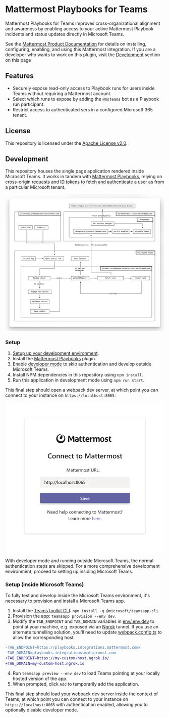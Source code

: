 # Mattermost Playbooks for Teams

Mattermost Playbooks for Teams improves cross-organizational alignment and awareness by enabling access to your active Mattermost Playbook incidents and status updates directly in Microsoft Teams.

See the [Mattermost Product Documentation](https://mattermost.com/pl/ms-teams-plugin-end-user-learn-more) for details on installing, configuring, enabling, and using this Mattermost integration. If you are a developer who wants to work on this plugin, visit the [Development](#development) section on this page

## Features

- Securely expose read-only access to Playbook runs for users inside Teams without requiring a Mattermost account.
- Select which runs to expose by adding the `@msteams` bot as a Playbook run participant.
- Restrict access to authenticated sers in a configured Microsoft 365 tenant.

## License

This repository is licensed under the [Apache License v2.0](LICENSE).

## Development

This repository houses the single page application rendered inside Microsoft Teams. It works in tandem with [Mattermost Playbooks](https://github.com/mattermost/mattermost-plugin-playbooks), relying on cross-origin requests and [ID tokens](https://learn.microsoft.com/en-us/entra/identity-platform/id-tokens) to fetch and authenticate a user as from a particular Microsoft tenant.

![architecture diagram](./architecture.png)

### Setup

1. [Setup up your development environment](https://developers.mattermost.com/contribute/developer-setup/).
2. Install the [Mattermost Playbooks](https://github.com/mattermost/mattermost-plugin-playbooks) plugin.
3. Enable [developer mode](https://docs.mattermost.com/configure/developer-mode-configuration-settings.html#enable-developer-mode) to skip authentication and develop outside Microsoft Teams.
4. Install NPM dependencies in this repository using `npm install`.
5. Run this application in development mode using `npm run start`.

This final step should open a webpack dev server, at which point you can connect to your instance on `https://localhost:8065`:

![localhost setup](./localhost_setup.png)

With developer mode and running outside Microsoft Teams, the normal authentication steps are skipped. For a more comprehensive development environment, proceed to setting up insiding Microsoft Teams.

### Setup (inside Microsoft Teams)

To fully test and develop inside the Microsoft Teams environment, it's necessary to provision and install a Microsoft Teams app. 

1. Install the [Teams toolkit CLI](https://learn.microsoft.com/en-us/microsoftteams/platform/toolkit/teams-toolkit-cli): `npm install -g @microsoft/teamsapp-cli`.
2. Provision the app: `teamsapp provision --env dev`.
3. Modify the `TAB_ENDPOINT` and `TAB_DOMAIN` variables in [env/.env.dev](env/.env.dev) to point at your machine, e.g. exposed via an [Ngrok](https://ngrok.com/) tunnel. If you use an alternate tunnelling solution, you'll need to update [webpack.config.ts](./webpack.config.ts) to allow the corresponding host.

```diff
-TAB_ENDPOINT=https://playbooks.integrations.mattermost.com/
-TAB_DOMAIN=playbooks.integrations.mattermost.com
+TAB_ENDPOINT=https://my-custom-host.ngrok.io/
+TAB_DOMAIN=my-custom-host.ngrok.io
```
4. Run `teamsapp preview --env dev` to load Teams pointing at your locally hosted version of the app.
5. When prompted, click `Add` to temporarily add the application.

This final step should load your webpack dev server inside the context of Teams, at which point you can connect to your instance on `https://localhost:8065` with authentication enabled, allowing you to optionally disable developer mode.
